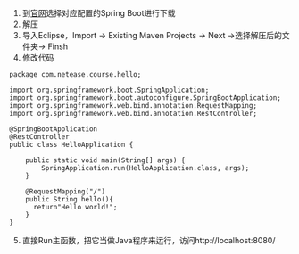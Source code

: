 1. 到[官网](http://start.spring.io/)选择对应配置的Spring Boot进行下载
3. 解压
4. 导入Eclipse，Import -> Existing Maven Projects -> Next ->选择解压后的文件夹-> Finsh
5. 修改代码
```
package com.netease.course.hello;

import org.springframework.boot.SpringApplication;
import org.springframework.boot.autoconfigure.SpringBootApplication;
import org.springframework.web.bind.annotation.RequestMapping;
import org.springframework.web.bind.annotation.RestController;

@SpringBootApplication
@RestController
public class HelloApplication {

	public static void main(String[] args) {
		SpringApplication.run(HelloApplication.class, args);
	}
	
	@RequestMapping("/")  
    public String hello(){  
      return"Hello world!";  
    } 
}
```

5. 直接Run主函数，把它当做Java程序来运行，访问http://localhost:8080/
